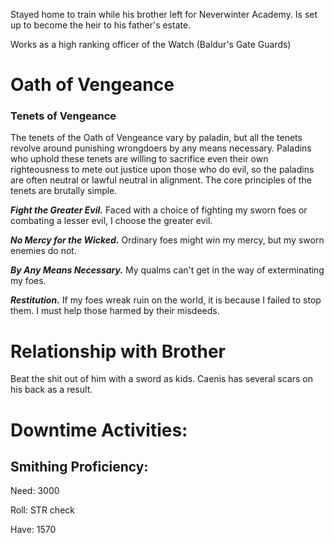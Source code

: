 Stayed home to train while his brother left for Neverwinter Academy. Is set up to become the heir to his father's estate.

Works as a high ranking officer of the Watch (Baldur's Gate Guards)

# Oath of Vengeance

### Tenets of Vengeance

The tenets of the Oath of Vengeance vary by paladin, but all the tenets revolve around punishing wrongdoers by any means necessary. Paladins who uphold these tenets are willing to sacrifice even their own righteousness to mete out justice upon those who do evil, so the paladins are often neutral or lawful neutral in alignment. The core principles of the tenets are brutally simple.

***Fight the Greater Evil.*** Faced with a choice of fighting my sworn foes or combating a lesser evil, I choose the greater evil.

***No Mercy for the Wicked.*** Ordinary foes might win my mercy, but my sworn enemies do not.

***By Any Means Necessary.*** My qualms can't get in the way of exterminating my foes.

***Restitution.*** If my foes wreak ruin on the world, it is because I failed to stop them. I must help those harmed by their misdeeds.

# Relationship with Brother

Beat the shit out of him with a sword as kids. Caenis has several scars on his back as a result.

# Downtime Activities:

## Smithing Proficiency:

Need: 3000

Roll: STR check

Have: 1570
